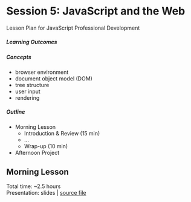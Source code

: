 # Session 5: JavaScript and the Web

Lesson Plan for JavaScript Professional Development

##### Learning Outcomes

##### Concepts

- browser environment
- document object model (DOM)
- tree structure
- user input
- rendering

##### Outline

- Morning Lesson
  - Introduction & Review (15 min)
  - ...
  - Wrap-up (10 min)
- Afternoon Project

## Morning Lesson

Total time: ~2.5 hours  
Presentation: slides | [source file](slides.md)
